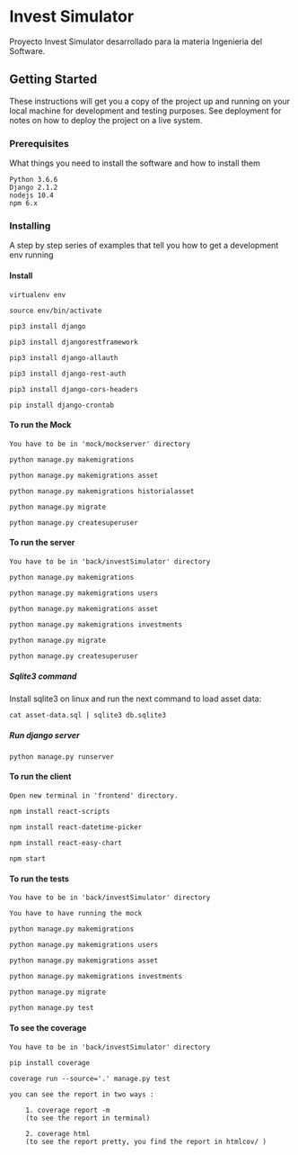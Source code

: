 # Invest Simulator

Proyecto Invest Simulator desarrollado para la materia Ingenieria del Software.


## Getting Started

These instructions will get you a copy of the project up and running on your local machine for development and testing purposes. See deployment for notes on how to deploy the project on a live system.

### Prerequisites

What things you need to install the software and how to install them

```
Python 3.6.6
Django 2.1.2
nodejs 10.4
npm 6.x
```

### Installing

A step by step series of examples that tell you how to get a development env running

#### Install

```
virtualenv env

source env/bin/activate

pip3 install django

pip3 install djangorestframework

pip3 install django-allauth

pip3 install django-rest-auth

pip3 install django-cors-headers

pip install django-crontab

```
#### To run the Mock

```
You have to be in 'mock/mockserver' directory

python manage.py makemigrations

python manage.py makemigrations asset

python manage.py makemigrations historialasset

python manage.py migrate

python manage.py createsuperuser

```
#### To run the server

```
You have to be in 'back/investSimulator' directory

python manage.py makemigrations

python manage.py makemigrations users

python manage.py makemigrations asset

python manage.py makemigrations investments

python manage.py migrate

python manage.py createsuperuser

```

##### Sqlite3 command

Install sqlite3 on linux and run the next command to load asset data:

```
cat asset-data.sql | sqlite3 db.sqlite3
```

##### Run django server

```
python manage.py runserver

```

#### To run the client

```
Open new terminal in 'frontend' directory.

npm install react-scripts

npm install react-datetime-picker

npm install react-easy-chart

npm start
```
#### To run the tests

```
You have to be in 'back/investSimulator' directory

You have to have running the mock

python manage.py makemigrations

python manage.py makemigrations users

python manage.py makemigrations asset

python manage.py makemigrations investments

python manage.py migrate

python manage.py test

```
#### To see the coverage

```
You have to be in 'back/investSimulator' directory

pip install coverage

coverage run --source='.' manage.py test

you can see the report in two ways :
    
    1. coverage report -m
    (to see the report in terminal)
    
    2. coverage html
    (to see the report pretty, you find the report in htmlcov/ )

```
